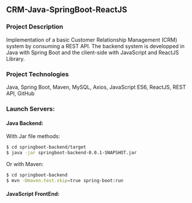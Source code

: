 ## CRM-Java-SpringBoot-ReactJS

### Project Description

Implementation of a basic Customer Relationship Management (CRM) system by consuming a REST API.
The backend system is developped in Java with Spring Boot and the client-side with JavaScript and ReactJS Library.  

### Project Technologies

Java, Spring Boot, Maven, MySQL, Axios, JavaScript ES6, ReactJS, REST API, GitHub

### Launch Servers:

#### Java Backend:

With Jar file methods:

```bash
$ cd springboot-backend/target
$ java -jar springboot-backend-0.0.1-SNAPSHOT.jar
```

Or with Maven:

```bash
$ cd springboot-backend
$ mvn -Dmaven.test.skip=true spring-boot:run
```

#### JavaScript FrontEnd:

